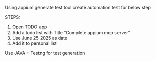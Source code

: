 Using appium  generate test tool create automation test for below step

STEPS:
1. Open TODO app 
2. Add a todo list with Title "Complete appium mcp server" 
3. Use June 25 2025 as date 
4. Add it to personal list

Use JAVA + Testng for test generation
